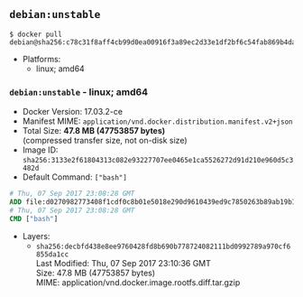 ## `debian:unstable`

```console
$ docker pull debian@sha256:c78c31f8aff4cb99d0ea00916f3a89ec2d33e1df2bf6c54fab869b4daa08ece6
```

-	Platforms:
	-	linux; amd64

### `debian:unstable` - linux; amd64

-	Docker Version: 17.03.2-ce
-	Manifest MIME: `application/vnd.docker.distribution.manifest.v2+json`
-	Total Size: **47.8 MB (47753857 bytes)**  
	(compressed transfer size, not on-disk size)
-	Image ID: `sha256:3133e2f61804313c082e93227707ee0465e1ca5526272d91d210e960d5c3482d`
-	Default Command: `["bash"]`

```dockerfile
# Thu, 07 Sep 2017 23:08:28 GMT
ADD file:d0270982773408f1cdf0c8b01e5018e290d9610439ed9c7850263b89ab19b137 in / 
# Thu, 07 Sep 2017 23:08:28 GMT
CMD ["bash"]
```

-	Layers:
	-	`sha256:decbfd438e8ee9760428fd8b690b778724082111bd0992789a970cf6855da1cc`  
		Last Modified: Thu, 07 Sep 2017 23:10:36 GMT  
		Size: 47.8 MB (47753857 bytes)  
		MIME: application/vnd.docker.image.rootfs.diff.tar.gzip
